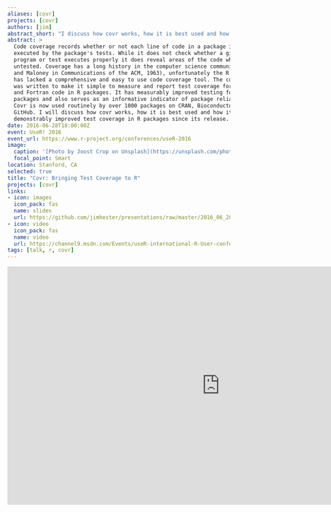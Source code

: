 ```yaml
---
aliases: [covr]
projects: [covr]
authors: [jim]
abstract_short: "I discuss how covr works, how it is best used and how it has demonstrably improved test coverage in R packages"
abstract: >
  Code coverage records whether or not each line of code in a package is
  executed by the package's tests. While it does not check whether a given
  program or test executes properly it does reveal areas of the code which are
  untested. Coverage has a long history in the computer science community (Miller
  and Maloney in Communications of the ACM, 1963), unfortunately the R language
  has lacked a comprehensive and easy to use code coverage tool. The covr package
  was written to make it simple to measure and report test coverage for R, C, C++
  and Fortran code in R packages. It has measurably improved testing for numerous
  packages and also serves as an informative indicator of package reliability.
  Covr is now used routinely by over 1000 packages on CRAN, Bioconductor and
  GitHub. I will discuss how covr works, how it is best used and how it has
  demonstrably improved test coverage in R packages since its release.
date: 2016-06-28T18:00:00Z
event: UseR! 2016
event_url: https://www.r-project.org/conferences/useR-2016
image:
  caption: '[Photo by Joost Crop on Unsplash](https://unsplash.com/photos/DQKOFZ-vk3M)'
  focal_point: Smart
location: Stanford, CA
selected: true
title: "Covr: Bringing Test Coverage to R"
projects: [covr]
links:
- icon: images
  icon_pack: fas
  name: slides
  url: https://github.com/jimhester/presentations/raw/master/2016_06_28-UseR2016-covr/covr-UseR2016.pdf
- icon: video
  icon_pack: fas
  name: video
  url: https://channel9.msdn.com/Events/useR-international-R-User-conference/useR2016/Covr-Bringing-Code-Coverage-to-R
tags: [talk, r, covr]
---
```


<iframe src="https://channel9.msdn.com/Events/useR-international-R-User-conference/useR2016/Covr-Bringing-Code-Coverage-to-R/player" width="960" height="540" allowFullScreen frameBorder="0" title="Covr: Bringing Code Coverage to R - Microsoft Channel 9 Video"></iframe>

